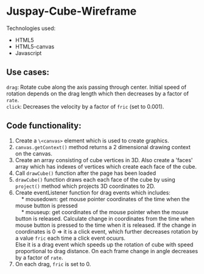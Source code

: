 # Juspay-Cube-Wireframe

Technologies used:
 * HTML5
 * HTML5-canvas
 * Javascript
 
## Use cases:
 `drag`: Rotate cube along the axis passing through center. Initial speed of rotation depends on the drag length which then decreases by a factor of `rate`.  
 `click`: Decreases the velocity by a factor of `fric` (set to 0.001).


## Code functionality:
1. Create a `\<canvas>` element which is used to create graphics.
2. `canvas.getContext()` method returns a 2 dimensional drawing context on the canvas.
3. Create an array consisting of cube vertices in 3D. Also create a 'faces' array which has indexes of vertices which create each face of the cube.
4. Call `drawCube()` function after the page has been loaded
5. `drawCube()` function draws each each face of the cube by using `project()` method which projects 3D coordinates to 2D.
6. Create eventListener function for drag events which includes:  
 &nbsp;&nbsp;&nbsp;&nbsp;* mousedown: get mouse pointer coordinates of the time when the mouse button is pressed  
 &nbsp;&nbsp;&nbsp;&nbsp;* mouseup: get coordinates of the mouse pointer when the mouse button is released. Calculate change in coordinates from the time when mouse button is pressed to the time when it is released. If the change in coordinates is 0 => it is a click event, which further decreases rotation by a value `fric` each time a click event ocuurs.  
 Else it is a drag event which speeds up the rotation of cube with speed proportional to drag distance. On each frame change in angle decreases by a factor of `rate`.
7. On each drag, `fric` is set to 0.
